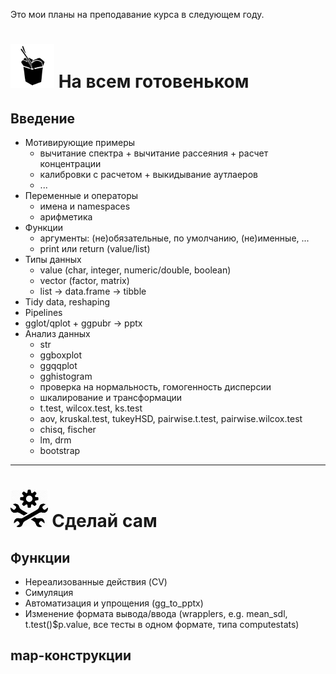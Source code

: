 Это мои планы на преподавание курса в следующем году.

# <img src="https://raw.githubusercontent.com/lapotok/biochem_statistics/master/2019/img/outofbox.png" height="70"> На всем готовеньком

## Введение

* Мотивирующие примеры
  - вычитание спектра + вычитание рассеяния + расчет концентрации
  - калибровки с расчетом + выкидывание аутлаеров
  - ...
* Переменные и операторы
  - имена и namespaces
  - арифметика
* Функции
  - аргументы: (не)обязательные, по умолчанию, (не)именные, ...
  - print или return (value/list)
* Типы данных
  - value (char, integer, numeric/double, boolean)
  - vector (factor, matrix)
  - list -> data.frame -> tibble
* Tidy data, reshaping
* Pipelines
* gglot/qplot + ggpubr -> pptx
* Анализ данных
  - str
  - ggboxplot
  - ggqqplot
  - gghistogram
  - проверка на нормальность, гомогенность дисперсии
  - шкалирование и трансформации
  - t.test, wilcox.test, ks.test
  - aov, kruskal.test, tukeyHSD, pairwise.t.test, pairwise.wilcox.test
  - chisq, fischer
  - lm, drm
  - bootstrap

---

# <img src="https://raw.githubusercontent.com/lapotok/biochem_statistics/master/2019/img/doityourself.jpeg" height="60"> Сделай сам


## Функции

* Нереализованные действия (CV)
* Симуляция
* Автоматизация и упрощения (gg_to_pptx)
* Изменение формата вывода/ввода (wrapplers, e.g. mean_sdl, t.test()$p.value, все тесты в одном формате, типа computestats)

## map-конструкции
